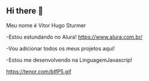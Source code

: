 ## Hi there 👋

Meu nome é Vitor Hugo Sturmer

-Estou estundando no Alura! https://www.alura.com.br/

-Vou adicionar todos os meus projetos aqui!

-Estou me desenvolvendo na LinguagemJavascrip!

https://tenor.com/bIfP5.gif
